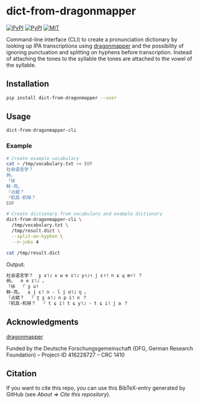 # dict-from-dragonmapper

[![PyPI](https://img.shields.io/pypi/v/dict-from-dragonmapper.svg)](https://pypi.python.org/pypi/dict-from-dragonmapper)
[![PyPI](https://img.shields.io/pypi/pyversions/dict-from-dragonmapper.svg)](https://pypi.python.org/pypi/dict-from-dragonmapper)
[![MIT](https://img.shields.io/github/license/stefantaubert/dict-from-dragonmapper.svg)](LICENSE)

Command-line interface (CLI) to create a pronunciation dictionary by looking up IPA transcriptions using [dragonmapper](https://github.com/tsroten/dragonmapper) and the possibility of ignoring punctuation and splitting on hyphens before transcription.
Instead of attaching the tones to the syllable the tones are attached to the vowel of the syllable.

## Installation

```sh
pip install dict-from-dragonmapper --user
```

## Usage

```sh
dict-from-dragonmapper-cli
```

### Example

```sh
# Create example vocabulary
cat > /tmp/vocabulary.txt << EOF
社会语言学？
㐻，
『㑐
鲜-亮。
『占斌？
『机具-机呀？
EOF

# Create dictionary from vocabulary and example dictionary
dict-from-dragonmapper-cli \
  /tmp/vocabulary.txt \
  /tmp/result.dict \
  --split-on-hyphen \
  --n-jobs 4

cat /tmp/result.dict
```

Output:

```txt
社会语言学？  ʂ ɤ˥˩ x w e ɪ˥˩ y˧˩˧ j ɛ˧˥ n ɕ ɥ œ˧˥ ？
㐻，  n e ɪ˥˩ ，
『㑐  『 ʂ u˥
鲜-亮。  ɕ j ɛ˥ n - l j ɑ˥˩ ŋ 。
『占斌？  『 ʈ ʂ a˥˩ n p i˥ n ？
『机具-机呀？  『 t ɕ i˥ t ɕ y˥˩ - t ɕ i˥ j a ？
```

## Acknowledgments

[dragonmapper](https://github.com/tsroten/dragonmapper)

Funded by the Deutsche Forschungsgemeinschaft (DFG, German Research Foundation) – Project-ID 416228727 – CRC 1410

## Citation

If you want to cite this repo, you can use this BibTeX-entry generated by GitHub (see *About => Cite this repository*).
